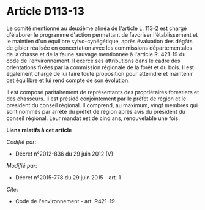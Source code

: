 # Article D113-13

Le comité mentionné au deuxième alinéa de l'article L. 113-2 est chargé d'élaborer le programme d'action permettant de
favoriser l'établissement et le maintien d'un équilibre sylvo-cynégétique, après évaluation des dégâts de gibier réalisée en
concertation avec les commissions départementales de la chasse et de la faune sauvage mentionnée à l'article R. 421-19 du
code de l'environnement. Il exerce ses attributions dans le cadre des orientations fixées par la commission régionale de la
forêt et du bois. Il est également chargé de lui faire toute proposition pour atteindre et maintenir cet équilibre et lui
rend compte de son évolution. 

Il est composé paritairement de représentants des propriétaires forestiers et des chasseurs. Il est présidé conjointement par
le préfet de région et le président du conseil régional. Il comprend, au maximum, vingt membres qui sont nommés par arrêté du
préfet de région après avis du président du conseil régional. Leur mandat est de cinq ans, renouvelable une fois.

**Liens relatifs à cet article**

_Codifié par_:

  - Décret n°2012-836 du 29 juin 2012 (V)

_Modifié par_:

  - Décret n°2015-778 du 29 juin 2015 - art. 1

_Cite_:

  - Code de l'environnement - art. R421-19
